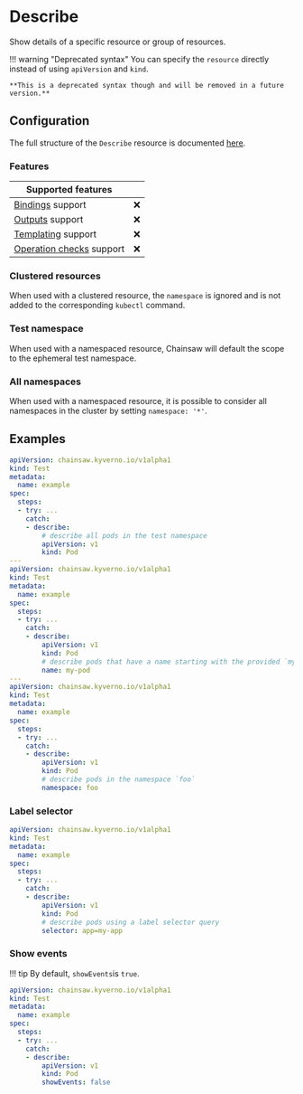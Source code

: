 # Describe

Show details of a specific resource or group of resources.

!!! warning "Deprecated syntax"
    You can specify the `resource` directly instead of using `apiVersion` and `kind`.
    
    **This is a deprecated syntax though and will be removed in a future version.**

## Configuration

The full structure of the `Describe` resource is documented [here](../../reference/apis/chainsaw.v1alpha1.md#chainsaw-kyverno-io-v1alpha1-Describe).

### Features

| Supported features                                    |                    |
|-------------------------------------------------------|:------------------:|
| [Bindings](../../general/bindings.md) support         | :x:                |
| [Outputs](../../general/outputs.md) support           | :x:                |
| [Templating](../../general/templating.md) support     | :x:                |
| [Operation checks](../../general/checks.md) support   | :x:                |

### Clustered resources

When used with a clustered resource, the `namespace` is ignored and is not added to the corresponding `kubectl` command.

### Test namespace

When used with a namespaced resource, Chainsaw will default the scope to the ephemeral test namespace.

### All namespaces

When used with a namespaced resource, it is possible to consider all namespaces in the cluster by setting `namespace: '*'`.

## Examples

```yaml
apiVersion: chainsaw.kyverno.io/v1alpha1
kind: Test
metadata:
  name: example
spec:
  steps:
  - try: ...
    catch:
    - describe:
        # describe all pods in the test namespace
        apiVersion: v1
        kind: Pod
---
apiVersion: chainsaw.kyverno.io/v1alpha1
kind: Test
metadata:
  name: example
spec:
  steps:
  - try: ...
    catch:
    - describe:
        apiVersion: v1
        kind: Pod
        # describe pods that have a name starting with the provided `my-pod`
        name: my-pod
---
apiVersion: chainsaw.kyverno.io/v1alpha1
kind: Test
metadata:
  name: example
spec:
  steps:
  - try: ...
    catch:
    - describe:
        apiVersion: v1
        kind: Pod
        # describe pods in the namespace `foo`
        namespace: foo
```

### Label selector

```yaml
apiVersion: chainsaw.kyverno.io/v1alpha1
kind: Test
metadata:
  name: example
spec:
  steps:
  - try: ...
    catch:
    - describe:
        apiVersion: v1
        kind: Pod
        # describe pods using a label selector query
        selector: app=my-app
```

### Show events

!!! tip
    By default, `showEvents`is `true`.

```yaml
apiVersion: chainsaw.kyverno.io/v1alpha1
kind: Test
metadata:
  name: example
spec:
  steps:
  - try: ...
    catch:
    - describe:
        apiVersion: v1
        kind: Pod
        showEvents: false
```
